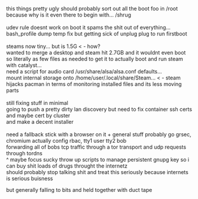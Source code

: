 
this things pretty ugly should probably sort out all the boot foo in /root because why is it even there to begin with... /shrug<br>
<br>
udev rule doesnt work on boot it spams the shit out of everything... bash_profile dump temp fix but getting sick of unplug plug to run firstboot<br>
<br>
steams now tiny... but is 1.5G < - how?<br>
wanted to merge a desktop and steam hit 2.7GB and it wouldnt even boot so literally as few files as needed to get it to actually boot and run steam with catalyst...<br>
need a script for audio card /usr/share/alsa/alsa.conf defaults... <br>
mount internal storage onto /home/user/.local/share/Steam... < - steam hijacks pacman in terms of monitoring installed files and its less moving parts <br>
<br>
still fixing stuff in minimal<br>
going to push a pretty dirty lan discovery but need to fix container ssh certs and maybe cert by cluster<br>
and make a decent installer<br>
<br>
need a fallback stick with a browser on it + general stuff probably go grsec, chromium actually config rbac, tty1 user tty2 bob<br>
forwarding all of bobs tcp traffic through a tor transport and udp requests through tordns<br>
^ maybe focus sucky throw up scripts to manage persistent gnupg key so i can buy shit loads of drugs throught the internetz <br> 
should probably stop talking shit and treat this seriously because internets is serious buisness <br>

but generally falling to bits and held together with duct tape

